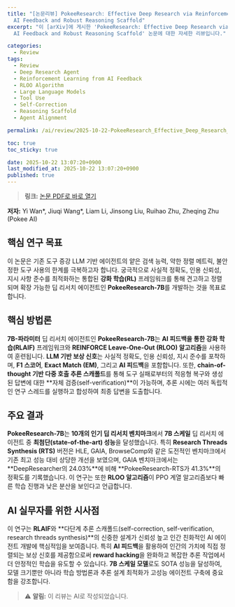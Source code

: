 ```yaml
---
title: "[논문리뷰] PokeeResearch: Effective Deep Research via Reinforcement Learning from
  AI Feedback and Robust Reasoning Scaffold"
excerpt: "이 [arXiv]에 게시한 'PokeeResearch: Effective Deep Research via Reinforcement Learning from
  AI Feedback and Robust Reasoning Scaffold' 논문에 대한 자세한 리뷰입니다."

categories:
  - Review
tags:
  - Review
  - Deep Research Agent
  - Reinforcement Learning from AI Feedback
  - RLOO Algorithm
  - Large Language Models
  - Tool Use
  - Self-Correction
  - Reasoning Scaffold
  - Agent Alignment

permalink: /ai/review/2025-10-22-PokeeResearch_Effective_Deep_Research_via_Reinforcement_Learning_from_AI_Feedback_and_Robust_Reasoning_Scaffold/

toc: true
toc_sticky: true

date: 2025-10-22 13:07:20+0900
last_modified_at: 2025-10-22 13:07:20+0900
published: true
---
```

> **링크:** [논문 PDF로 바로 열기](https://arxiv.org/abs/2510.15862)

**저자:** Yi Wan*, Jiuqi Wang*, Liam Li, Jinsong Liu, Ruihao Zhu, Zheqing Zhu (Pokee AI)



## 핵심 연구 목표
이 논문은 기존 도구 증강 LLM 기반 에이전트의 얕은 검색 능력, 약한 정렬 메트릭, 불안정한 도구 사용의 한계를 극복하고자 합니다. 궁극적으로 사실적 정확도, 인용 신뢰성, 지시 사항 준수를 최적화하는 통합된 **강화 학습(RL)** 프레임워크를 통해 견고하고 정렬되며 확장 가능한 딥 리서치 에이전트인 **PokeeResearch-7B**를 개발하는 것을 목표로 합니다.

## 핵심 방법론
**7B-파라미터** 딥 리서치 에이전트인 **PokeeResearch-7B**는 **AI 피드백을 통한 강화 학습(RLAIF)** 프레임워크와 **REINFORCE Leave-One-Out (RLOO) 알고리즘**을 사용하여 훈련됩니다. **LLM 기반 보상 신호**는 사실적 정확도, 인용 신뢰성, 지시 준수를 포착하며, **F1 스코어**, **Exact Match (EM)**, 그리고 **AI 피드백**을 포함합니다. 또한, **chain-of-thought 기반 다중 호출 추론 스캐폴드**를 통해 도구 실패로부터의 적응형 복구와 생성된 답변에 대한 **자체 검증(self-verification)**이 가능하며, 추론 시에는 여러 독립적인 연구 스레드를 실행하고 합성하여 최종 답변을 도출합니다.

## 주요 결과
**PokeeResearch-7B**는 **10개의 인기 딥 리서치 벤치마크**에서 **7B 스케일** 딥 리서치 에이전트 중 **최첨단(state-of-the-art) 성능**을 달성했습니다. 특히 **Research Threads Synthesis (RTS)** 버전은 HLE, GAIA, BrowseComp와 같은 도전적인 벤치마크에서 기존 최고 성능 대비 상당한 개선을 보였으며, GAIA 벤치마크에서는 **DeepResearcher의 24.03%**에 비해 **PokeeResearch-RTS가 41.3%**의 정확도를 기록했습니다. 이 연구는 또한 **RLOO 알고리즘**이 PPO 계열 알고리즘보다 빠른 학습 진행과 낮은 분산을 보인다고 언급합니다.

## AI 실무자를 위한 시사점
이 연구는 **RLAIF**와 **다단계 추론 스캐폴드(self-correction, self-verification, research threads synthesis)**의 신중한 설계가 신뢰성 높고 인간 친화적인 AI 에이전트 개발에 핵심적임을 보여줍니다. 특히 **AI 피드백**을 활용하여 인간의 가치에 직접 정렬되는 보상 신호를 제공함으로써 **reward hacking**을 완화하고 복잡한 추론 작업에서 더 안정적인 학습을 유도할 수 있습니다. **7B 스케일 모델**로도 SOTA 성능을 달성하여, 모델 크기뿐만 아니라 학습 방법론과 추론 설계 최적화가 고성능 에이전트 구축에 중요함을 강조합니다.

> ⚠️ **알림:** 이 리뷰는 AI로 작성되었습니다.